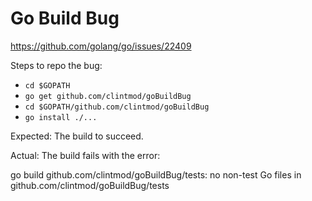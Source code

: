 # Go Build Bug

https://github.com/golang/go/issues/22409

Steps to repo the bug:
- `cd $GOPATH`
- `go get github.com/clintmod/goBuildBug`
- `cd $GOPATH/github.com/clintmod/goBuildBug`
- `go install ./...`

Expected:
The build to succeed.

Actual:
The build fails with the error:

go build github.com/clintmod/goBuildBug/tests: no non-test Go files in github.com/clintmod/goBuildBug/tests